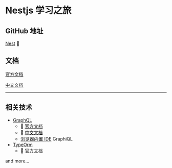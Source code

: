 # Nestjs 学习之旅

## GitHub 地址

[Nest](https://github.com/nestjs/nest) 🎁

## 文档

[官方文档](https://docs.nestjs.com)

[中文文档](https://docs.nestjs.cn)

----------

## 相关技术

- [GraphQL](https://github.com/graphql/graphql-js)
  - 📖 [官方文档](https://graphql.org)
  - 📖 [中文文档](https://graphql.cn)
  - [浏览器内置 IDE](https://github.com/graphql/graphiql) GraphiQL
- [TypeOrm](https://github.com/typeorm/typeorm)
  - 📖 [官方文档](http://typeorm.io)

and more...
